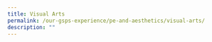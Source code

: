 ```yaml
---
title: Visual Arts
permalink: /our-gsps-experience/pe-and-aesthetics/visual-arts/
description: ""
---
```


